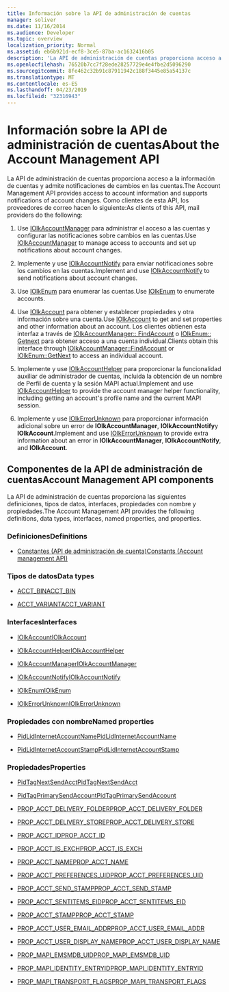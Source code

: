 ```yaml
---
title: Información sobre la API de administración de cuentas
manager: soliver
ms.date: 11/16/2014
ms.audience: Developer
ms.topic: overview
localization_priority: Normal
ms.assetid: eb6b921d-ecf8-3ce5-87ba-ac1632416b05
description: 'La API de administración de cuentas proporciona acceso a la información de cuentas y admite notificaciones de cambios en las cuentas. Como clientes de esta API, los proveedores de correo hacen lo siguiente:'
ms.openlocfilehash: 76520b7cc7f28ede28257729e4e4fbe2d5096290
ms.sourcegitcommit: 8fe462c32b91c87911942c188f3445e85a54137c
ms.translationtype: MT
ms.contentlocale: es-ES
ms.lasthandoff: 04/23/2019
ms.locfileid: "32316943"
---
```

# <a name="about-the-account-management-api"></a><span data-ttu-id="dac86-104">Información sobre la API de administración de cuentas</span><span class="sxs-lookup"><span data-stu-id="dac86-104">About the Account Management API</span></span>

<span data-ttu-id="dac86-105">La API de administración de cuentas proporciona acceso a la información de cuentas y admite notificaciones de cambios en las cuentas.</span><span class="sxs-lookup"><span data-stu-id="dac86-105">The Account Management API provides access to account information and supports notifications of account changes.</span></span> <span data-ttu-id="dac86-106">Como clientes de esta API, los proveedores de correo hacen lo siguiente:</span><span class="sxs-lookup"><span data-stu-id="dac86-106">As clients of this API, mail providers do the following:</span></span>
  
1. <span data-ttu-id="dac86-107">Use [IOlkAccountManager](iolkaccountmanager.md) para administrar el acceso a las cuentas y configurar las notificaciones sobre cambios en las cuentas.</span><span class="sxs-lookup"><span data-stu-id="dac86-107">Use [IOlkAccountManager](iolkaccountmanager.md) to manage access to accounts and set up notifications about account changes.</span></span> 
    
2. <span data-ttu-id="dac86-108">Implemente y use [IOlkAccountNotify](iolkaccountnotify.md) para enviar notificaciones sobre los cambios en las cuentas.</span><span class="sxs-lookup"><span data-stu-id="dac86-108">Implement and use [IOlkAccountNotify](iolkaccountnotify.md) to send notifications about account changes.</span></span> 
    
3. <span data-ttu-id="dac86-109">Use [IOlkEnum](iolkenum.md) para enumerar las cuentas.</span><span class="sxs-lookup"><span data-stu-id="dac86-109">Use [IOlkEnum](iolkenum.md) to enumerate accounts.</span></span> 
    
4. <span data-ttu-id="dac86-110">Use [IOlkAccount](iolkaccount.md) para obtener y establecer propiedades y otra información sobre una cuenta.</span><span class="sxs-lookup"><span data-stu-id="dac86-110">Use [IOlkAccount](iolkaccount.md) to get and set properties and other information about an account.</span></span> <span data-ttu-id="dac86-111">Los clientes obtienen esta interfaz a través de [IOlkAccountManager:: FindAccount](iolkaccountmanager-findaccount.md) o [IOlkEnum:: Getnext](iolkenum-getnext.md) para obtener acceso a una cuenta individual.</span><span class="sxs-lookup"><span data-stu-id="dac86-111">Clients obtain this interface through [IOlkAccountManager::FindAccount](iolkaccountmanager-findaccount.md) or [IOlkEnum::GetNext](iolkenum-getnext.md) to access an individual account.</span></span> 
    
5. <span data-ttu-id="dac86-112">Implemente y use [IOlkAccountHelper](iolkaccounthelper.md) para proporcionar la funcionalidad auxiliar de administrador de cuentas, incluida la obtención de un nombre de Perfil de cuenta y la sesión MAPI actual.</span><span class="sxs-lookup"><span data-stu-id="dac86-112">Implement and use [IOlkAccountHelper](iolkaccounthelper.md) to provide the account manager helper functionality, including getting an account's profile name and the current MAPI session.</span></span> 
    
6. <span data-ttu-id="dac86-113">Implemente y use [IOlkErrorUnknown](iolkerrorunknown.md) para proporcionar información adicional sobre un error de **IOlkAccountManager**, **IOlkAccountNotify**y **IOlkAccount**.</span><span class="sxs-lookup"><span data-stu-id="dac86-113">Implement and use [IOlkErrorUnknown](iolkerrorunknown.md) to provide extra information about an error in **IOlkAccountManager**, **IOlkAccountNotify**, and **IOlkAccount**.</span></span> 

##  <a name="account-management-api-components"></a><span data-ttu-id="dac86-114">Componentes de la API de administración de cuentas</span><span class="sxs-lookup"><span data-stu-id="dac86-114">Account Management API components</span></span>

<span data-ttu-id="dac86-115">La API de administración de cuentas proporciona las siguientes definiciones, tipos de datos, interfaces, propiedades con nombre y propiedades.</span><span class="sxs-lookup"><span data-stu-id="dac86-115">The Account Management API provides the following definitions, data types, interfaces, named properties, and properties.</span></span>
  
### <a name="definitions"></a><span data-ttu-id="dac86-116">Definiciones</span><span class="sxs-lookup"><span data-stu-id="dac86-116">Definitions</span></span>
  
- [<span data-ttu-id="dac86-117">Constantes (API de administración de cuenta)</span><span class="sxs-lookup"><span data-stu-id="dac86-117">Constants (Account management API)</span></span>](constants-account-management-api.md)
    
### <a name="data-types"></a><span data-ttu-id="dac86-118">Tipos de datos</span><span class="sxs-lookup"><span data-stu-id="dac86-118">Data types</span></span>
  
- [<span data-ttu-id="dac86-119">ACCT_BIN</span><span class="sxs-lookup"><span data-stu-id="dac86-119">ACCT_BIN</span></span>](acct_bin.md)
    
- [<span data-ttu-id="dac86-120">ACCT_VARIANT</span><span class="sxs-lookup"><span data-stu-id="dac86-120">ACCT_VARIANT</span></span>](acct_variant.md)
    
### <a name="interfaces"></a><span data-ttu-id="dac86-121">Interfaces</span><span class="sxs-lookup"><span data-stu-id="dac86-121">Interfaces</span></span>
  
- [<span data-ttu-id="dac86-122">IOlkAccount</span><span class="sxs-lookup"><span data-stu-id="dac86-122">IOlkAccount</span></span>](iolkaccount.md)
    
- [<span data-ttu-id="dac86-123">IOlkAccountHelper</span><span class="sxs-lookup"><span data-stu-id="dac86-123">IOlkAccountHelper</span></span>](iolkaccounthelper.md)
    
- [<span data-ttu-id="dac86-124">IOlkAccountManager</span><span class="sxs-lookup"><span data-stu-id="dac86-124">IOlkAccountManager</span></span>](iolkaccountmanager.md)
    
- [<span data-ttu-id="dac86-125">IOlkAccountNotify</span><span class="sxs-lookup"><span data-stu-id="dac86-125">IOlkAccountNotify</span></span>](iolkaccountnotify.md)
    
- [<span data-ttu-id="dac86-126">IOlkEnum</span><span class="sxs-lookup"><span data-stu-id="dac86-126">IOlkEnum</span></span>](iolkenum.md)
    
- [<span data-ttu-id="dac86-127">IOlkErrorUnknown</span><span class="sxs-lookup"><span data-stu-id="dac86-127">IOlkErrorUnknown</span></span>](iolkerrorunknown.md)
    
### <a name="named-properties"></a><span data-ttu-id="dac86-128">Propiedades con nombre</span><span class="sxs-lookup"><span data-stu-id="dac86-128">Named properties</span></span>
  
- [<span data-ttu-id="dac86-129">PidLidInternetAccountName</span><span class="sxs-lookup"><span data-stu-id="dac86-129">PidLidInternetAccountName</span></span>](pidlidinternetaccountname.md)
    
- [<span data-ttu-id="dac86-130">PidLidInternetAccountStamp</span><span class="sxs-lookup"><span data-stu-id="dac86-130">PidLidInternetAccountStamp</span></span>](pidlidinternetaccountstamp.md)
    
### <a name="properties"></a><span data-ttu-id="dac86-131">Propiedades</span><span class="sxs-lookup"><span data-stu-id="dac86-131">Properties</span></span>
  
- [<span data-ttu-id="dac86-132">PidTagNextSendAcct</span><span class="sxs-lookup"><span data-stu-id="dac86-132">PidTagNextSendAcct</span></span>](pidtagnextsendacct.md)
    
- [<span data-ttu-id="dac86-133">PidTagPrimarySendAccount</span><span class="sxs-lookup"><span data-stu-id="dac86-133">PidTagPrimarySendAccount</span></span>](pidtagprimarysendaccount.md)
    
- [<span data-ttu-id="dac86-134">PROP_ACCT_DELIVERY_FOLDER</span><span class="sxs-lookup"><span data-stu-id="dac86-134">PROP_ACCT_DELIVERY_FOLDER</span></span>](prop_acct_delivery_folder.md)
    
- [<span data-ttu-id="dac86-135">PROP_ACCT_DELIVERY_STORE</span><span class="sxs-lookup"><span data-stu-id="dac86-135">PROP_ACCT_DELIVERY_STORE</span></span>](prop_acct_delivery_store.md)
    
- [<span data-ttu-id="dac86-136">PROP_ACCT_ID</span><span class="sxs-lookup"><span data-stu-id="dac86-136">PROP_ACCT_ID</span></span>](prop_acct_id.md)
    
- [<span data-ttu-id="dac86-137">PROP_ACCT_IS_EXCH</span><span class="sxs-lookup"><span data-stu-id="dac86-137">PROP_ACCT_IS_EXCH</span></span>](prop_acct_is_exch.md)
    
- [<span data-ttu-id="dac86-138">PROP_ACCT_NAME</span><span class="sxs-lookup"><span data-stu-id="dac86-138">PROP_ACCT_NAME</span></span>](prop_acct_name.md)
    
- [<span data-ttu-id="dac86-139">PROP_ACCT_PREFERENCES_UID</span><span class="sxs-lookup"><span data-stu-id="dac86-139">PROP_ACCT_PREFERENCES_UID</span></span>](prop_acct_preferences_uid.md)
    
- [<span data-ttu-id="dac86-140">PROP_ACCT_SEND_STAMP</span><span class="sxs-lookup"><span data-stu-id="dac86-140">PROP_ACCT_SEND_STAMP</span></span>](prop_acct_send_stamp.md)
    
- [<span data-ttu-id="dac86-141">PROP_ACCT_SENTITEMS_EID</span><span class="sxs-lookup"><span data-stu-id="dac86-141">PROP_ACCT_SENTITEMS_EID</span></span>](prop_acct_sentitems_eid.md)
    
- [<span data-ttu-id="dac86-142">PROP_ACCT_STAMP</span><span class="sxs-lookup"><span data-stu-id="dac86-142">PROP_ACCT_STAMP</span></span>](prop_acct_stamp.md)
    
- [<span data-ttu-id="dac86-143">PROP_ACCT_USER_EMAIL_ADDR</span><span class="sxs-lookup"><span data-stu-id="dac86-143">PROP_ACCT_USER_EMAIL_ADDR</span></span>](prop_acct_user_email_addr.md)
    
- [<span data-ttu-id="dac86-144">PROP_ACCT_USER_DISPLAY_NAME</span><span class="sxs-lookup"><span data-stu-id="dac86-144">PROP_ACCT_USER_DISPLAY_NAME</span></span>](prop_acct_user_display_name.md)
    
- [<span data-ttu-id="dac86-145">PROP_MAPI_EMSMDB_UID</span><span class="sxs-lookup"><span data-stu-id="dac86-145">PROP_MAPI_EMSMDB_UID</span></span>](prop_mapi_emsmdb_uid.md)
    
- [<span data-ttu-id="dac86-146">PROP_MAPI_IDENTITY_ENTRYID</span><span class="sxs-lookup"><span data-stu-id="dac86-146">PROP_MAPI_IDENTITY_ENTRYID</span></span>](prop_mapi_identity_entryid.md)
    
- [<span data-ttu-id="dac86-147">PROP_MAPI_TRANSPORT_FLAGS</span><span class="sxs-lookup"><span data-stu-id="dac86-147">PROP_MAPI_TRANSPORT_FLAGS</span></span>](prop_mapi_transport_flags.md)
    

